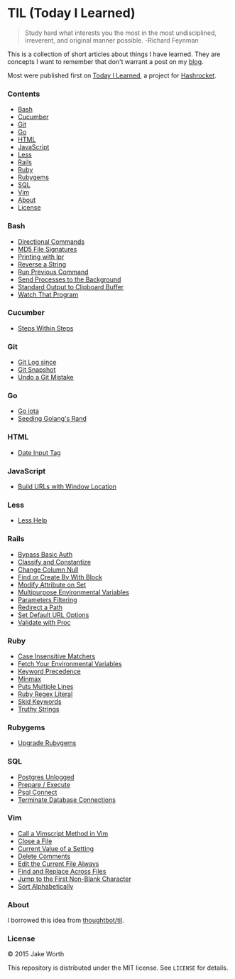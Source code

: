 # TIL (Today I Learned)

>Study hard what interests you the most in the most undisciplined, irreverent, and original manner possible. -Richard Feynman

This is a collection of short articles about things I have learned. They are concepts I want to remember that don't warrant a post on my [blog](http://worth-chicago.co/).

Most were published first on [Today I Learned](http://til.hashrocket.com), a project for [Hashrocket](http://hashrocket.com).

### Contents

- [Bash](#bash)
- [Cucumber](#cucumber)
- [Git](#git)
- [Go](#go)
- [HTML](#html)
- [JavaScript](#javascript)
- [Less](#less)
- [Rails](#rails)
- [Ruby](#ruby)
- [Rubygems](#rubygems)
- [SQL](#sql)
- [Vim](#vim)
- [About](#about)
- [License](#license)

### Bash

- [Directional Commands](bash/directional-commands.md)
- [MD5 File Signatures](bash/md5-file-signatures.md)
- [Printing with lpr](bash/printing-with-lpr.md)
- [Reverse a String](bash/reverse-a-string.md)
- [Run Previous Command](bash/run-previous-command.md)
- [Send Processes to the Background](bash/send-processes-to-the-background.md)
- [Standard Output to Clipboard Buffer](bash/standard-output-to-clipboard-buffer.md)
- [Watch That Program](bash/watch-that-program.md)

### Cucumber

- [Steps Within Steps](cucumber/steps-within-steps.md)

### Git

- [Git Log since](git/git-log-since.md)
- [Git Snapshot](git/git-snapshot.md)
- [Undo a Git Mistake](git/undo-a-git-mistake.md)

### Go

- [Go iota](go/go-iota.md)
- [Seeding Golang's Rand](go/seeding-golangs-rand.md)

### HTML

- [Date Input Tag](html/date-input-tag.md)

### JavaScript

- [Build URLs with Window Location](javascript/build-urls-with-window-location.md)

### Less

- [Less Help](less/less-help.md)

### Rails

- [Bypass Basic Auth](rails/bypass-basic-auth.md)
- [Classify and Constantize](rails/classify-and-constantize.md)
- [Change Column Null](rails/change-column-null.md)
- [Find or Create By With Block](rails/find-or-create-by-with-block.md)
- [Modify Attribute on Set](rails/modify-attribute-on-set.md)
- [Multipurpose Environmental Variables](rails/multipurpose-environmental-variables.md)
- [Parameters Filtering](rails/parameters-filtering.md)
- [Redirect a Path](rails/redirect-a-path.md)
- [Set Default URL Options](rails/set-default-url-options.md)
- [Validate with Proc](rails/validate-with-proc.md)

### Ruby

- [Case Insensitive Matchers](ruby/case-insensitive-matchers.md)
- [Fetch Your Environmental Variables](ruby/fetch-your-environmental-variables.md)
- [Keyword Precedence](ruby/keyword-precedence.md)
- [Minmax](ruby/minmax.md)
- [Puts Multiple Lines](ruby/puts-multiple-lines.md)
- [Ruby Regex Literal](ruby/ruby-regex-literal.md)
- [Skid Keywords](ruby/skid-keywords.md)
- [Truthy Strings](ruby/truthy-strings.md)

### Rubygems

- [Upgrade Rubygems](rubygems/upgrade-rubygems.md)

### SQL

- [Postgres Unlogged](sql/postgres-unlogged.md)
- [Prepare / Execute](sql/prepare-execute.md)
- [Psql Connect](sql/psql-connect.md)
- [Terminate Database Connections](sql/terminate_database_connections.md)

### Vim

- [Call a Vimscript Method in Vim](vim/call-a-vimscript-method-in-vim.md)
- [Close a File](vim/close-a-file.md)
- [Current Value of a Setting](vim/current-value-of-a-setting.md)
- [Delete Comments](vim/delete-comments.md)
- [Edit the Current File Always](vim/edit-the-current-file-always.md)
- [Find and Replace Across Files](vim/find-and-replace-across-files.md)
- [Jump to the First Non-Blank Character](vim/jump-to-the-first-non-blank-character.md)
- [Sort Alphabetically](vim/sort-alphabetically.md)

### About

I borrowed this idea from
[thoughtbot/til](https://github.com/thoughtbot/til).

### License

&copy; 2015 Jake Worth

This repository is distributed under the MIT license. See `LICENSE` for
details.
